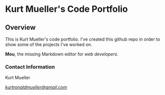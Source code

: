 # Kurt Mueller's Code Portfolio


## Overview

This is Kurt Mueller's code portfolio. I've created this github repo in order to show some of the projects I've worked on.

**Mou**, the missing Markdown editor for *web developers*.

### Contact Information
Kurt Mueller

*kurtronaldmueller@gmail.com*
